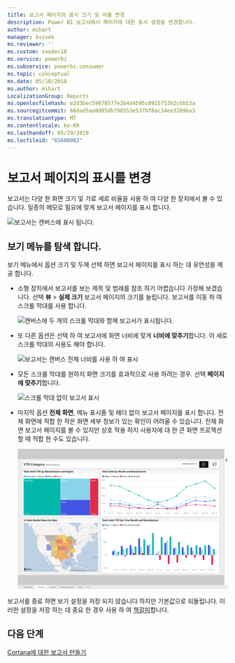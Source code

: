 ```yaml
---
title: 보고서 페이지의 표시 크기 및 비율 변경
description: Power BI 보고서에서 페이지에 대한 표시 설정을 변경합니다.
author: mihart
manager: kvivek
ms.reviewer: ''
ms.custom: seodec18
ms.service: powerbi
ms.subservice: powerbi-consumer
ms.topic: conceptual
ms.date: 05/10/2018
ms.author: mihart
LocalizationGroup: Reports
ms.openlocfilehash: e2d3bec59078577e2b4d4595c0925753b2cbb53a
ms.sourcegitcommit: 60dad5aa0d85db790553e537bf8ac34ee3289ba3
ms.translationtype: MT
ms.contentlocale: ko-KR
ms.lasthandoff: 05/29/2019
ms.locfileid: "65608082"
---
```

# <a name="change-the-display-of-a-report-page"></a>보고서 페이지의 표시를 변경
보고서는 다양 한 화면 크기 및 가로 세로 비율을 사용 하 여 다양 한 장치에서 볼 수 있습니다.  일종의 메모로 필요에 맞게 보고서 페이지를 표시 합니다.    

![보고서는 캔버스에 표시 됩니다.](media/end-user-report-view/power-bi-report.png)

## <a name="explore-the-view-menu"></a>보기 메뉴를 탐색 합니다.
보기 메뉴에서 옵션 크기 및 두께 선택 하면 보고서 페이지를 표시 하는 데 유연성을 제공 합니다.

- 소형 장치에서 보고서를 보는 제목 및 범례를 참조 하기 어렵습니다 가정해 보겠습니다.  선택 **뷰** > **실제 크기** 보고서 페이지의 크기를 늘립니다. 보고서를 이동 하 여 스크롤 막대를 사용 합니다. 

    ![캔버스에 두 개의 스크롤 막대와 함께 보고서가 표시됩니다.](media/end-user-report-view/power-bi-actual-size-new.png)


- 또 다른 옵션은 선택 하 여 보고서에 화면 너비에 맞게 **너비에 맞추기**합니다. 이 세로 스크롤 막대의 사용도 해야 합니다.

  ![보고서는 캔버스 전체 너비를 사용 하 여 표시](media/end-user-report-view/power-bi-fit-to-width-new.png)

- 모든 스크롤 막대를 원하지 화면 크기를 효과적으로 사용 하려는 경우.  선택 **페이지에 맞추기**합니다.

   ![스크롤 막대 없이 보고서 표시](media/end-user-report-view/power-bi-fit-to-width.png)

   
- 마지막 옵션 **전체 화면**, 메뉴 표시줄 및 헤더 없이 보고서 페이지를 표시 합니다. 전체 화면에 적합 한 작은 화면 세부 정보가 있는 확인이 어려울 수 있습니다.  전체 화면 보고서 페이지를 볼 수 있지만 상호 작용 하지 사용자에 대 한 큰 화면 프로젝션 할 때 적합 한 수도 있습니다.  

    ![보고서에는 전체 화면 표시 됩니다.](media/end-user-report-view/power-bi-full-screen.png)

보고서를 종료 하면 보기 설정을 저장 되지 않습니다 하지만 기본값으로 되돌립니다. 이러한 설정을 저장 하는 데 중요 한 경우 사용 하 여 [책갈피](end-user-bookmarks.md)합니다. 

## <a name="next-steps"></a>다음 단계
[Cortana에 대한 보고서 만들기](../service-cortana-answer-cards.md)
